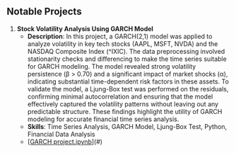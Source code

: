 ## Notable Projects

1. **Stock Volatility Analysis Using GARCH Model**
    - **Description**: In this project, a GARCH(2,1) model was applied to analyze volatility in key tech stocks (AAPL, MSFT, NVDA) and the NASDAQ Composite Index (^IXIC). The data preprocessing involved stationarity checks and differencing to make the time series suitable for GARCH modeling. The model revealed strong volatility persistence (β > 0.70) and a significant impact of market shocks (α), indicating substantial time-dependent risk factors in these assets. To validate the model, a Ljung-Box test was performed on the residuals, confirming minimal autocorrelation and ensuring that the model effectively captured the volatility patterns without leaving out any predictable structure. These findings highlight the utility of GARCH modeling for accurate financial time series analysis.
    - **Skills**: Time Series Analysis, GARCH Model, Ljung-Box Test, Python, Financial Data Analysis
    - [[GARCH project.ipynb](https://github.com/kanupriya1190/Projects/blob/e2e281d9b0c82c5d71c46ef65fd90a67a5479e5a/GARCH%20project.ipynb)](#)
